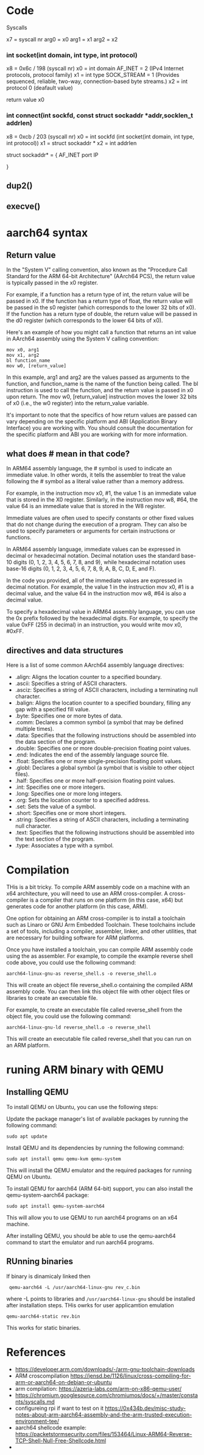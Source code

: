 # Code

Syscalls

x7 = syscall nr
arg0 = x0
arg1 = x1
arg2 = x2

### int socket(int domain, int type, int protocol)

x8 = 0x6c / 198 (syscall nr)
x0 = int domain AF_INET = 2 (IPv4 Internet protocols, protocol family)
x1 = int type SOCK_STREAM = 1 (Provides sequenced, reliable, two-way, connection-based byte streams.)
x2 = int protocol 0 (deafault value)

return value x0

### int connect(int sockfd, const struct sockaddr \*addr,socklen_t addrlen)

x8 = 0xcb / 203 (syscall nr)
x0 = int sockfd (int socket(int domain, int type, int protocol))
x1 = struct sockaddr \*
x2 = int addrlen

struct sockaddr\* = {
AF_INET
port
IP

}

## dup2()

## execve()

# aarch64 syntax

## Return value

In the "System V" calling convention, also known as the "Procedure Call Standard for the ARM 64-bit Architecture" (AArch64 PCS), the return value is typically passed in the x0 register.

For example, if a function has a return type of int, the return value will be passed in x0. If the function has a return type of float, the return value will be passed in the s0 register (which corresponds to the lower 32 bits of x0). If the function has a return type of double, the return value will be passed in the d0 register (which corresponds to the lower 64 bits of x0).

Here's an example of how you might call a function that returns an int value in AArch64 assembly using the System V calling convention:

```
mov x0, arg1
mov x1, arg2
bl function_name
mov w0, [return_value]
```

In this example, arg1 and arg2 are the values passed as arguments to the function, and function_name is the name of the function being called. The bl instruction is used to call the function, and the return value is passed in x0 upon return. The mov w0, [return_value] instruction moves the lower 32 bits of x0 (i.e., the w0 register) into the return_value variable.

It's important to note that the specifics of how return values are passed can vary depending on the specific platform and ABI (Application Binary Interface) you are working with. You should consult the documentation for the specific platform and ABI you are working with for more information.

## what does # mean in that code?

In ARM64 assembly language, the # symbol is used to indicate an immediate value. In other words, it tells the assembler to treat the value following the # symbol as a literal value rather than a memory address.

For example, in the instruction mov x0, #1, the value 1 is an immediate value that is stored in the X0 register. Similarly, in the instruction mov w8, #64, the value 64 is an immediate value that is stored in the W8 register.

Immediate values are often used to specify constants or other fixed values that do not change during the execution of a program. They can also be used to specify parameters or arguments for certain instructions or functions.

In ARM64 assembly language, immediate values can be expressed in decimal or hexadecimal notation. Decimal notation uses the standard base-10 digits (0, 1, 2, 3, 4, 5, 6, 7, 8, and 9), while hexadecimal notation uses base-16 digits (0, 1, 2, 3, 4, 5, 6, 7, 8, 9, A, B, C, D, E, and F).

In the code you provided, all of the immediate values are expressed in decimal notation. For example, the value 1 in the instruction mov x0, #1 is a decimal value, and the value 64 in the instruction mov w8, #64 is also a decimal value.

To specify a hexadecimal value in ARM64 assembly language, you can use the 0x prefix followed by the hexadecimal digits. For example, to specify the value 0xFF (255 in decimal) in an instruction, you would write mov x0, #0xFF.

## directives and data structures

Here is a list of some common AArch64 assembly language directives:

-   .align: Aligns the location counter to a specified boundary.
-   .ascii: Specifies a string of ASCII characters.
-   .asciz: Specifies a string of ASCII characters, including a terminating null character.
-   .balign: Aligns the location counter to a specified boundary, filling any gap with a specified fill value.
-   .byte: Specifies one or more bytes of data.
-   .comm: Declares a common symbol (a symbol that may be defined multiple times).
-   .data: Specifies that the following instructions should be assembled into the data section of the program.
-   .double: Specifies one or more double-precision floating point values.
-   .end: Indicates the end of the assembly language source file.
-   .float: Specifies one or more single-precision floating point values.
-   .globl: Declares a global symbol (a symbol that is visible to other object files).
-   .half: Specifies one or more half-precision floating point values.
-   .int: Specifies one or more integers.
-   .long: Specifies one or more long integers.
-   .org: Sets the location counter to a specified address.
-   .set: Sets the value of a symbol.
-   .short: Specifies one or more short integers.
-   .string: Specifies a string of ASCII characters, including a terminating null character.
-   .text: Specifies that the following instructions should be assembled into the text section of the program.
-   .type: Associates a type with a symbol.

# Compilation

THis is a bit tricky. To compile ARM assembly code on a machine with an x64 architecture, you will need to use an ARM cross-compiler. A cross-compiler is a compiler that runs on one platform (in this case, x64) but generates code for another platform (in this case, ARM).

One option for obtaining an ARM cross-compiler is to install a toolchain such as Linaro or GNU Arm Embedded Toolchain. These toolchains include a set of tools, including a compiler, assembler, linker, and other utilities, that are necessary for building software for ARM platforms.

Once you have installed a toolchain, you can compile ARM assembly code using the as assembler. For example, to compile the example reverse shell code above, you could use the following command:

```
aarch64-linux-gnu-as reverse_shell.s -o reverse_shell.o
```

This will create an object file reverse_shell.o containing the compiled ARM assembly code. You can then link this object file with other object files or libraries to create an executable file.

For example, to create an executable file called reverse_shell from the object file, you could use the following command:

```
aarch64-linux-gnu-ld reverse_shell.o -o reverse_shell
```

This will create an executable file called reverse_shell that you can run on an ARM platform.

# runing ARM binary with QEMU

## Installing QEMU

To install QEMU on Ubuntu, you can use the following steps:

Update the package manager's list of available packages by running the following command:

```
sudo apt update
```

Install QEMU and its dependencies by running the following command:

```
sudo apt install qemu qemu-kvm qemu-system
```

This will install the QEMU emulator and the required packages for running QEMU on Ubuntu.

To install QEMU for aarch64 (ARM 64-bit) support, you can also install the qemu-system-aarch64 package:

```
sudo apt install qemu-system-aarch64
```

This will allow you to use QEMU to run aarch64 programs on an x64 machine.

After installing QEMU, you should be able to use the qemu-aarch64 command to start the emulator and run aarch64 programs.

## RUnning binaries

If binary is dinamicaly linked then

```
 qemu-aarch64 -L /usr/aarch64-linux-gnu rev_c.bin
```

where -L points to libraries and `/usr/aarch64-linux-gnu` should be installed after installation steps. THis owrks for user applicamtion emulation

```
qemu-aarch64-static rev.bin
```

This works for static binaries.

# References

-   https://developer.arm.com/downloads/-/arm-gnu-toolchain-downloads
-   ARM croscompilation https://jensd.be/1126/linux/cross-compiling-for-arm-or-aarch64-on-debian-or-ubuntu
-   arm compilation: https://azeria-labs.com/arm-on-x86-qemu-user/
-   https://chromium.googlesource.com/chromiumos/docs/+/master/constants/syscalls.md
-   configureing rpi if want to test on it https://0x434b.dev/misc-study-notes-about-arm-aarch64-assembly-and-the-arm-trusted-execution-environment-tee/
-   aarch64 shellcode example: https://packetstormsecurity.com/files/153464/Linux-ARM64-Reverse-TCP-Shell-Null-Free-Shellcode.html
-
